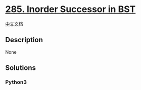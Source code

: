 # [285. Inorder Successor in BST](https://leetcode.com/problems/inorder-successor-in-bst)

[中文文档](/leetcode/0200-0299/0285.Inorder%20Successor%20in%20BST/README.md)

## Description

None

## Solutions

<!-- tabs:start -->

### **Python3**

```python

```

<!-- tabs:end -->

